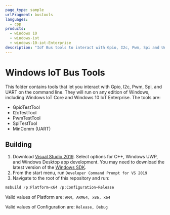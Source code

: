 ```yaml
---
page_type: sample
urlFragment: bustools
languages:
  - cpp
products:
  - windows 10
  - windows-iot
  - windows-10-iot-Enterprise
description: "IoT Bus tools to interact with Gpio, I2c, Pwm, Spi and UART."
---
```


# Windows IoT Bus Tools

This folder contains tools that let you interact with Gpio, I2c, Pwm, Spi, and UART on the command line. They will run on any edition of Windows, including Windows IoT Core and Windows 10 IoT Enterprise. The tools are:

- GpioTestTool
- I2cTestTool
- PwmTestTool
- SpiTestTool
- MinComm (UART)

## Building

1. Download [Visual Studio 2019](https://www.visualstudio.com/downloads/). Select options for C++, Windows UWP, and Windows Desktop app development. You may need to download the latest version of the [Windows SDK](https://developer.microsoft.com/en-us/windows/downloads/windows-10-sdk).
1. From the start menu, run `Developer Command Prompt for VS 2019`
1. Navigate to the root of this repository and run:

```powershell
msbuild /p:Platform=x64 /p:Configuration=Release
```

Valid values of Platform are: `ARM, ARM64, x86, x64`

Valid values of Configuration are: `Release, Debug`

